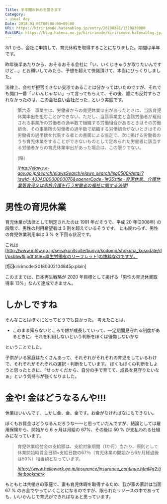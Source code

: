 ```yaml
---
Title: 半年間お休みを頂きます
Category:
- usual day
Date: 2018-03-01T00:00:00+09:00
URL: https://kiririmode.hatenablog.jp/entry/20180301/1519830000
EditURL: https://blog.hatena.ne.jp/kiririmode/kiririmode.hatenablog.jp/atom/entry/17391345971621141556
---
```


3/1 から、会社に申請して、育児休暇を取得することになりました。期間は半年です。

昨年後半あたりから、おそるおそる会社に「い、いくじきゅうか取りたいんですけど…」とお願いしてみたら、予想を超えて快諾頂けて、本当にびっくりしました。

法律上、会社が拒否できない交渉であることは分かってはいたのですが、それでも開口一番「いいんじゃない」って言ってもらえて、その後、誰にも反対すらされなかったのは、この会社良い会社だった…という実感です。


> 第六条　事業主は、労働者からの育児休業申出があったときは、当該育児休業申出を拒むことができない。ただし、当該事業主と当該労働者が雇用される事業所の労働者の過半数で組織する労働組合があるときはその労働組合、その事業所の労働者の過半数で組織する労働組合がないときはその労働者の過半数を代表する者との書面による協定で、次に掲げる労働者のうち育児休業をすることができないものとして定められた労働者に該当する労働者からの育児休業申出があった場合は、この限りでない。
>
> (略)
>
> <cite>[http://elaws.e-gov.go.jp/search/elawsSearch/elaws_search/lsg0500/detail?lawId=403AC0000000076&openerCode=1#35:title=育児休業、介護休業等育児又は家族介護を行う労働者の福祉に関する法律]</cite>


# 男性の育児休業

育児休業が法律として制定されたのは 1991 年だそうで、平成 20 年(2008年) の段階で、男性の利用希望者は 3 割を超えているそうです。
にも関わらず、男性の育児休業利用率は 3 % を下回る状況です。

これは[http://www.mhlw.go.jp/seisakunitsuite/bunya/kodomo/shokuba_kosodate/dl/psbbwflj.pdf:title=厚生労働省のリーフレット]の抜粋なのですが、

[f:id:kiririmode:20180302104845p:plain]

このままでは、日本再生戦略が 2020 年目標として掲げる「男性の育児休業取得率 13%」なんて達成できません。

# しかしですね

そんなことはぼくにとってどうでも良かった。
考えたことは、

* このまま知らないところで娘が成長していって、一定期間見守れる制度があるときに、それを利用しないという判断をぼくは後悔しないかな

ということでした。

子供がいる家庭はたくさんあって、それぞれがそれぞれの育児をしているわけで、それぞれがそれぞれの選択・判断をしています。
ぼくもぼくの判断をしようと思ったときに、「せっかくだから、自分の手で育てて、成長を見守りたいなぁ」という気持ちが強くなりました。

# 金や! 金はどうなるんや!!!

休業はいいんです、しかし金、金、金です。お金がなければなにもできない。

ぼくもお賃金はどうなるんだろうな〜〜と思っていたんですが、結論としては雇用保険から、開始から 6 ヶ月は月給の 67%、その後は 50 % が支払われる仕組みになっています。

> 育児休業給付金の支給額は、支給対象期間（1か月）当たり、原則として休業開始時賃金日額×支給日数の67％（育児休業の開始から6か月経過後は50%）相当額となっています。
> 
> <cite>https://www.hellowork.go.jp/insurance/insurance_continue.html#g2:title:bookmark</cote>

もともとは共働きの家庭で、妻も育児休暇を取得するため、我が家の家計は当面 67 % のお金でやっていくことになるのですが、限られたリソースの中であっても、いいかんじで育児ができればなぁと思っています。
